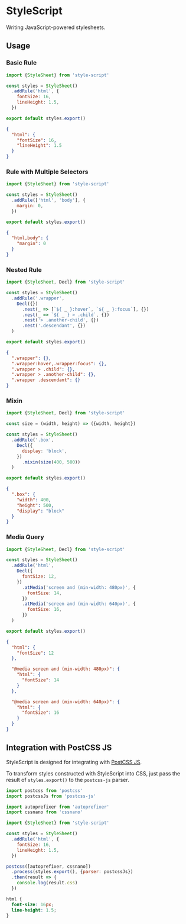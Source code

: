 # StyleScript

Writing JavaScript-powered stylesheets.


## Usage

### Basic Rule

```javascript
import {StyleSheet} from 'style-script'

const styles = StyleSheet()
  .addRule('html', {
    fontSize: 16,
    lineHeight: 1.5,
  })

export default styles.export()
```

```json
{
  "html": {
    "fontSize": 16,
    "lineHeight": 1.5
  }
}
```

### Rule with Multiple Selectors

```javascript
import {StyleSheet} from 'style-script'

const styles = StyleSheet()
  .addRule(['html', 'body'], {
    margin: 0,
  })

export default styles.export()
```

```json
{
  "html,body": {
    "margin": 0
  }
}
```

### Nested Rule

```javascript
import {StyleSheet, Decl} from 'style-script'

const styles = StyleSheet()
  .addRule('.wrapper',
    Decl({})
      .nest(_ => [`${ _ }:hover`, `${ _ }:focus`], {})
      .nest(_ => `${ _ } > .child`, {})
      .nest('> .another-child', {})
      .nest('.descendant', {})
  )

export default styles.export()
```

```json
{
  ".wrapper": {},
  ".wrapper:hover,.wrapper:focus": {},
  ".wrapper > .child": {},
  ".wrapper > .another-child": {},
  ".wrapper .descendant": {}
}
```

### Mixin

```javascript
import {StyleSheet, Decl} from 'style-script'

const size = (width, height) => ({width, height})

const styles = StyleSheet()
  .addRule('.box',
    Decl({
      display: 'block',
    })
      .mixin(size(400, 500))
  )

export default styles.export()
```

```json
{
  ".box": {
    "width": 400,
    "height": 500,
    "display": "block"
  }
}
```

### Media Query

```javascript
import {StyleSheet, Decl} from 'style-script'

const styles = StyleSheet()
  .addRule('html',
    Decl({
      fontSize: 12,
    })
      .atMedia('screen and (min-width: 480px)', {
        fontSize: 14,
      })
      .atMedia('screen and (min-width: 640px)', {
        fontSize: 16,
      })
  )

export default styles.export()
```

```json
{
  "html": {
    "fontSize": 12
  },

  "@media screen and (min-width: 480px)": {
    "html": {
      "fontSize": 14
    }
  },

  "@media screen and (min-width: 640px)": {
    "html": {
      "fontSize": 16
    }
  }
}
```


## Integration with PostCSS JS

StyleScript is designed for integrating with [PostCSS JS](https://github.com/postcss/postcss-js).

To transform styles constructed with StyleScript into CSS, just pass the result of `styles.export()` to the `postcss-js` parser.

```javascript
import postcss from 'postcss'
import postcssJs from 'postcss-js'

import autoprefixer from 'autoprefixer'
import cssnano from 'cssnano'

import {StyleSheet} from 'style-script'

const styles = StyleSheet()
  .addRule('html', {
    fontSize: 16,
    lineHeight: 1.5,
  })

postcss([autoprefixer, cssnano])
  .process(styles.export(), {parser: postcssJs})
  .then(result => {
    console.log(result.css)
  })
```

```css
html {
  font-size: 16px;
  line-height: 1.5;
}
```
